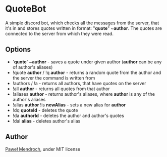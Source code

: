 # QuoteBot
A simple discord bot, which checks all the messages from the server, that it's in and stores quotes written in format: "**quote**" ~**author**.
The quotes are connected to the server from which they were read.

## Options

* '**quote**' ~**author** - saves a quote under given author (**author** can be any of author's aliases)
* !quote **author** / !q **author** - returns a random quote from the author and the server the command is written from
* !authors / !a - returns all authors, that have quotes on the server
* !all **author** - returns all quotes from that author
* !aliases **author** - returns author's aliases, where **author** is any of the author's aliases
* !alias **author** !is **newAlias** - sets a new alias for **author**
* !dq **quoteId** - deletes the quote
* !da **authorId** - deletes the author and author's quotes
* !dal **alias** - deletes author's alias

## Author
[Paweł Mendroch](https://github.com/FrozenTear7), under MIT license
